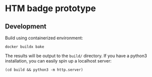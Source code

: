 # HTM badge prototype

## Development

Build using containerized environment:

    docker buildx bake

The results will be output to the `build/` directory. If you have a python3
installation, you can easily spin up a localhost server:

    (cd build && python3 -m http.server)
